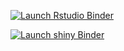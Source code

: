 <!-- badges: start -->
[![Launch Rstudio Binder](http://mybinder.org/badge_logo.svg)](https://mybinder.org/v2/gh/cvmartin/eflows-site/master?urlpath=rstudio)
<!-- badges: end -->

<!-- badges: start -->
[![Launch shiny Binder](http://mybinder.org/badge_logo.svg)](https://mybinder.org/v2/gh/cvmartin/eflows-site/master?urlpath=shiny)
<!-- badges: end -->
